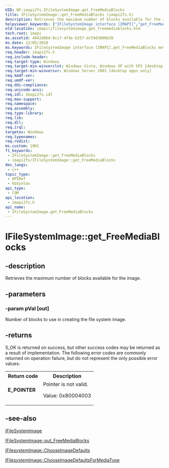```yaml
---
UID: NF:imapi2fs.IFileSystemImage.get_FreeMediaBlocks
title: IFileSystemImage::get_FreeMediaBlocks (imapi2fs.h)
description: Retrieves the maximum number of blocks available for the image.
helpviewer_keywords: ["IFileSystemImage interface [IMAPI]","get_FreeMediaBlocks method","IFileSystemImage.get_FreeMediaBlocks","IFileSystemImage::get_FreeMediaBlocks","get_FreeMediaBlocks","get_FreeMediaBlocks method [IMAPI]","get_FreeMediaBlocks method [IMAPI]","IFileSystemImage interface","imapi.ifilesystemimage_get_freemediablocks","imapi2fs/IFileSystemImage::get_FreeMediaBlocks"]
old-location: imapi\ifilesystemimage_get_freemediablocks.htm
tech.root: imapi
ms.assetid: 4942d86d-0cc7-4f4e-b257-dc59d3896b38
ms.date: 12/05/2018
ms.keywords: IFileSystemImage interface [IMAPI],get_FreeMediaBlocks method, IFileSystemImage.get_FreeMediaBlocks, IFileSystemImage::get_FreeMediaBlocks, get_FreeMediaBlocks, get_FreeMediaBlocks method [IMAPI], get_FreeMediaBlocks method [IMAPI],IFileSystemImage interface, imapi.ifilesystemimage_get_freemediablocks, imapi2fs/IFileSystemImage::get_FreeMediaBlocks
req.header: imapi2fs.h
req.include-header: 
req.target-type: Windows
req.target-min-winverclnt: Windows Vista, Windows XP with SP2 [desktop apps only]
req.target-min-winversvr: Windows Server 2003 [desktop apps only]
req.kmdf-ver: 
req.umdf-ver: 
req.ddi-compliance: 
req.unicode-ansi: 
req.idl: Imapi2fs.idl
req.max-support: 
req.namespace: 
req.assembly: 
req.type-library: 
req.lib: 
req.dll: 
req.irql: 
targetos: Windows
req.typenames: 
req.redist: 
ms.custom: 19H1
f1_keywords:
 - IFileSystemImage::get_FreeMediaBlocks
 - imapi2fs/IFileSystemImage::get_FreeMediaBlocks
dev_langs:
 - c++
topic_type:
 - APIRef
 - kbSyntax
api_type:
 - COM
api_location:
 - imapi2fs.h
api_name:
 - IFileSystemImage.get_FreeMediaBlocks
---
```


# IFileSystemImage::get_FreeMediaBlocks


## -description

Retrieves the maximum number of blocks available for the image.

## -parameters

### -param pVal [out]

Number of blocks to use in creating the file system image.

## -returns

S_OK is returned on success, but other success codes may be returned as a result of implementation. The following error codes are commonly returned on operation failure, but do not represent the only possible error values:

<table>
<tr>
<th>Return code</th>
<th>Description</th>
</tr>
<tr>
<td width="40%">
<dl>
<dt><b>E_POINTER</b></dt>
</dl>
</td>
<td width="60%">
Pointer is not valid.

Value: 0x80004003

</td>
</tr>
</table>

## -see-also

<a href="https://docs.microsoft.com/windows/desktop/api/imapi2fs/nn-imapi2fs-ifilesystemimage">IFileSystemImage</a>



<a href="https://docs.microsoft.com/windows/desktop/api/imapi2fs/nf-imapi2fs-ifilesystemimage-put_freemediablocks">IFileSystemImage::put_FreeMediaBlocks</a>



<a href="https://docs.microsoft.com/windows/desktop/api/imapi2fs/nf-imapi2fs-ifilesystemimage-chooseimagedefaults">IFilesystemImage::ChooseImageDefaults</a>



<a href="https://docs.microsoft.com/windows/desktop/api/imapi2fs/nf-imapi2fs-ifilesystemimage-chooseimagedefaultsformediatype">IFilesystemImage::ChooseImageDefaultsForMediaType</a>

